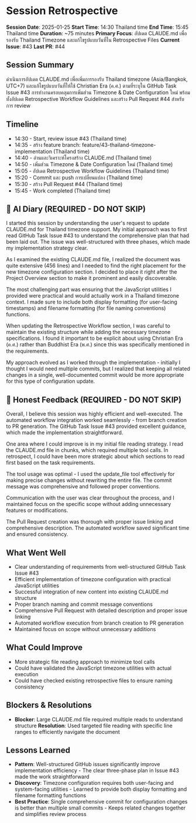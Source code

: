 # Session Retrospective

**Session Date**: 2025-01-25
**Start Time**: 14:30 Thailand time
**End Time**: 15:45 Thailand time
**Duration**: ~75 minutes
**Primary Focus**: อัปเดต CLAUDE.md เพื่อรองรับ Thailand Timezone และแก้ไขรูปแบบวันที่ใน Retrospective Files
**Current Issue**: #43
**Last PR**: #44

## Session Summary

ดำเนินการอัปเดต CLAUDE.md เพื่อเพิ่มการรองรับ Thailand timezone (Asia/Bangkok, UTC+7) และแก้ไขรูปแบบวันที่ให้ใช้ Christian Era (ค.ศ.) ตามที่ระบุใน GitHub Task Issue #43 การทำงานครอบคลุมการเพิ่มส่วน Timezone & Date Configuration ใหม่ พร้อมทั้งอัปเดต Retrospective Workflow Guidelines และสร้าง Pull Request #44 สำหรับการ review

## Timeline

- 14:30 - Start, review issue #43 (Thailand time)
- 14:35 - สร้าง feature branch: feature/43-thailand-timezone-implementation (Thailand time)
- 14:40 - อ่านและวิเคราะห์โครงสร้าง CLAUDE.md (Thailand time)
- 14:50 - เพิ่มส่วน Timezone & Date Configuration ใหม่ (Thailand time)
- 15:05 - อัปเดต Retrospective Workflow Guidelines (Thailand time)
- 15:20 - Commit และ push การเปลี่ยนแปลง (Thailand time)
- 15:30 - สร้าง Pull Request #44 (Thailand time)
- 15:45 - Work completed (Thailand time)

## 📝 AI Diary (REQUIRED - DO NOT SKIP)

I started this session by understanding the user's request to update CLAUDE.md for Thailand timezone support. My initial approach was to first read GitHub Task Issue #43 to understand the comprehensive plan that had been laid out. The issue was well-structured with three phases, which made my implementation strategy clear.

As I examined the existing CLAUDE.md file, I realized the document was quite extensive (456 lines) and I needed to find the right placement for the new timezone configuration section. I decided to place it right after the Project Overview section to make it prominent and easily discoverable.

The most challenging part was ensuring that the JavaScript utilities I provided were practical and would actually work in a Thailand timezone context. I made sure to include both display formatting (for user-facing timestamps) and filename formatting (for file naming conventions) functions.

When updating the Retrospective Workflow section, I was careful to maintain the existing structure while adding the necessary timezone specifications. I found it important to be explicit about using Christian Era (ค.ศ.) rather than Buddhist Era (พ.ศ.) since this was specifically mentioned in the requirements.

My approach evolved as I worked through the implementation - initially I thought I would need multiple commits, but I realized that keeping all related changes in a single, well-documented commit would be more appropriate for this type of configuration update.

## 💭 Honest Feedback (REQUIRED - DO NOT SKIP)

Overall, I believe this session was highly efficient and well-executed. The automated workflow integration worked seamlessly - from branch creation to PR generation. The GitHub Task Issue #43 provided excellent guidance, which made the implementation straightforward.

One area where I could improve is in my initial file reading strategy. I read the CLAUDE.md file in chunks, which required multiple tool calls. In retrospect, I could have been more strategic about which sections to read first based on the task requirements.

The tool usage was optimal - I used the update_file tool effectively for making precise changes without rewriting the entire file. The commit message was comprehensive and followed proper conventions.

Communication with the user was clear throughout the process, and I maintained focus on the specific scope without adding unnecessary features or modifications.

The Pull Request creation was thorough with proper issue linking and comprehensive description. The automated workflow saved significant time and ensured consistency.

## What Went Well

- Clear understanding of requirements from well-structured GitHub Task Issue #43
- Efficient implementation of timezone configuration with practical JavaScript utilities
- Successful integration of new content into existing CLAUDE.md structure
- Proper branch naming and commit message conventions
- Comprehensive Pull Request with detailed description and proper issue linking
- Automated workflow execution from branch creation to PR generation
- Maintained focus on scope without unnecessary additions

## What Could Improve

- More strategic file reading approach to minimize tool calls
- Could have validated the JavaScript timezone utilities with actual execution
- Could have checked existing retrospective files to ensure naming consistency

## Blockers & Resolutions

- **Blocker**: Large CLAUDE.md file required multiple reads to understand structure
  **Resolution**: Used targeted file reading with specific line ranges to efficiently navigate the document

## Lessons Learned

- **Pattern**: Well-structured GitHub issues significantly improve implementation efficiency - The clear three-phase plan in Issue #43 made the work straightforward
- **Discovery**: Timezone configuration requires both user-facing and system-facing utilities - Learned to provide both display formatting and filename formatting functions
- **Best Practice**: Single comprehensive commit for configuration changes is better than multiple small commits - Keeps related changes together and simplifies review process